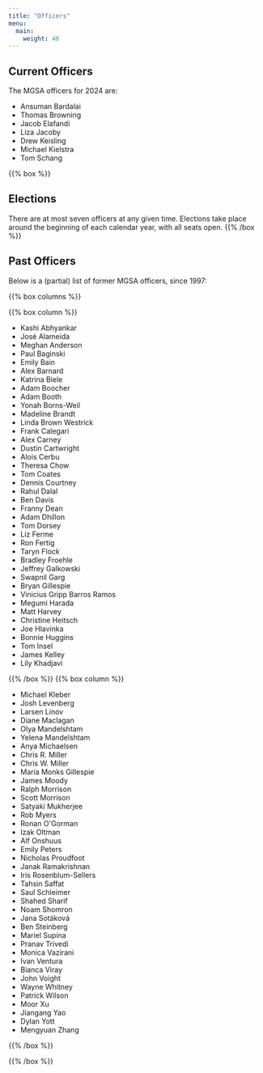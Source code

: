 ```yaml
---
title: "Officers"
menu:
  main:
    weight: 40
---
```


## Current Officers

The MGSA officers for 2024 are:

  * Ansuman Bardalai
  * Thomas Browning
  * Jacob Elafandi
  * Liza Jacoby
  * Drew Keisling
  * Michael Kielstra
  * Tom Schang

{{% box %}}
## Elections

There are at most seven officers at any given time.  Elections take place around the beginning of each calendar year, with all seats open.
{{% /box %}}

## Past Officers
Below is a (partial) list of former MGSA officers, since 1997:

{{% box columns %}}

{{% box column %}}

  * Kashi Abhyankar
  * José Alameida
  * Meghan Anderson
  * Paul Baginski
  * Emily Bain
  * Alex Barnard
  * Katrina Biele
  * Adam Boocher
  * Adam Booth
  * Yonah Borns-Weil
  * Madeline Brandt
  * Linda Brown Westrick
  * Frank Calegari
  * Alex Carney
  * Dustin Cartwright
  * Alois Cerbu
  * Theresa Chow
  * Tom Coates
  * Dennis Courtney
  * Rahul Dalal
  * Ben Davis
  * Franny Dean
  * Adam Dhillon
  * Tom Dorsey
  * Liz Ferme
  * Ron Fertig
  * Taryn Flock
  * Bradley Froehle
  * Jeffrey Galkowski
  * Swapnil Garg
  * Bryan Gillespie
  * Vinicius Gripp Barros Ramos
  * Megumi Harada
  * Matt Harvey
  * Christine Heitsch
  * Joe Hlavinka
  * Bonnie Huggins
  * Tom Insel
  * James Kelley
  * Lily Khadjavi

{{% /box %}}
{{% box column %}}

  * Michael Kleber
  * Josh Levenberg
  * Larsen Linov
  * Diane Maclagan
  * Olya Mandelshtam
  * Yelena Mandelshtam
  * Anya Michaelsen
  * Chris R. Miller
  * Chris W. Miller
  * Maria Monks Gillespie
  * James Moody
  * Ralph Morrison
  * Scott Morrison
  * Satyaki Mukherjee
  * Rob Myers
  * Ronan O'Gorman
  * Izak Oltman
  * Alf Onshuus
  * Emily Peters
  * Nicholas Proudfoot
  * Janak Ramakrishnan
  * Iris Rosenblum-Sellers
  * Tahsin Saffat
  * Saul Schleimer
  * Shahed Sharif
  * Noam Shomron
  * Jana Sotáková
  * Ben Steinberg
  * Mariel Supina
  * Pranav Trivedi
  * Monica Vazirani
  * Ivan Ventura
  * Bianca Viray
  * John Voight
  * Wayne Whitney
  * Patrick Wilson
  * Moor Xu
  * Jiangang Yao
  * Dylan Yott
  * Mengyuan Zhang

{{% /box %}}


{{% /box %}}